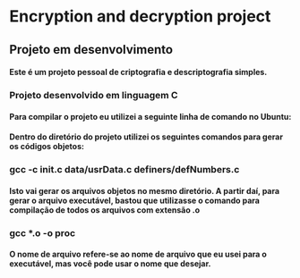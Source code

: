 # Encryption and decryption project

## Projeto em desenvolvimento

#### Este é um projeto pessoal de criptografia e descriptografia simples.

### Projeto desenvolvido em linguagem C

#### Para compilar o projeto eu utilizei a seguinte linha de comando no Ubuntu:

#### Dentro do diretório do projeto utilizei os seguintes comandos para gerar os códigos objetos:
### gcc -c init.c data/usrData.c definers/defNumbers.c

#### Isto vai gerar os arquivos objetos no mesmo diretório. A partir daí, para gerar o arquivo executável, bastou que utilizasse o comando para compilação de todos os arquivos com extensão .o
### gcc *.o -o proc

#### O nome de arquivo <proc> refere-se ao nome de arquivo que eu usei para o executável, mas você pode usar o nome que desejar.


